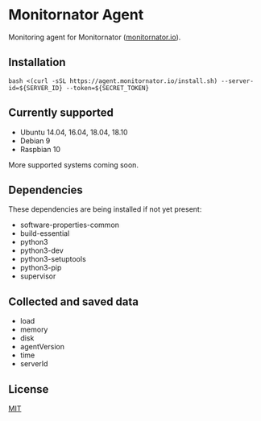 # Monitornator Agent

Monitoring agent for Monitornator ([monitornator.io](https://monitornator.io)).

## Installation

```
bash <(curl -sSL https://agent.monitornator.io/install.sh) --server-id=${SERVER_ID} --token=${SECRET_TOKEN}
```

## Currently supported

- Ubuntu 14.04, 16.04, 18.04, 18.10
- Debian 9
- Raspbian 10

More supported systems coming soon.

## Dependencies

These dependencies are being installed if not yet present:

- software-properties-common
- build-essential
- python3
- python3-dev
- python3-setuptools
- python3-pip
- supervisor

## Collected and saved data

- load <number>
- memory <number>
- disk <number>
- agentVersion <string>
- time <number>
- serverId <string>

## License

[MIT](LICENSE)
